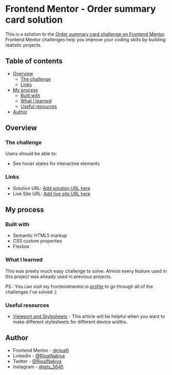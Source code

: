 # Frontend Mentor - Order summary card solution

This is a solution to the [Order summary card challenge on Frontend Mentor](https://www.frontendmentor.io/challenges/order-summary-component-QlPmajDUj). Frontend Mentor challenges help you improve your coding skills by building realistic projects.

## Table of contents

- [Overview](#overview)
  - [The challenge](#the-challenge)
  - [Links](#links)
- [My process](#my-process)
  - [Built with](#built-with)
  - [What I learned](#what-i-learned)
  - [Useful resources](#useful-resources)
- [Author](#author)

## Overview

### The challenge

Users should be able to:

- See hover states for interactive elements

### Links

- Solution URL: [Add solution URL here](https://github.com/ripalnakiya/FM-Project-5.git)
- Live Site URL: [Add live site URL here](https://ripalnakiya.github.io/FM-Project-5/)

## My process

### Built with

- Semantic HTML5 markup
- CSS custom properties
- Flexbox

### What I learned

This was preety much easy challenge to solve. Almost every feature used in this project was already used in previous projects.

PS : You can visit my frontendmentor.io [profile](https://www.frontendmentor.io/profile/ripalll) to go through all of the challenges I've solved :)

### Useful resources

- [Viewport and Stylesheets](https://css-tricks.com/resolution-specific-stylesheets/) - This article will be helpful when you want to make different stylesheets for different device widths.

## Author

- Frontend Mentor - [@ripalll](https://www.frontendmentor.io/profile/ripalll)
- LinkedIn - [@RipalNakiya](https://www.linkedin.com/in/ripal-nakiya-0a96a4203/)
- Twitter - [@RipalNakiya](https://twitter.com/RipalNakiya)
- Instagram - [@jets_5645](https://www.instagram.com/jets_5645/?hl=en)
